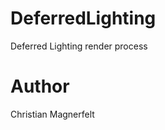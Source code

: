 DeferredLighting
================

Deferred Lighting render process

Author
================
Christian Magnerfelt